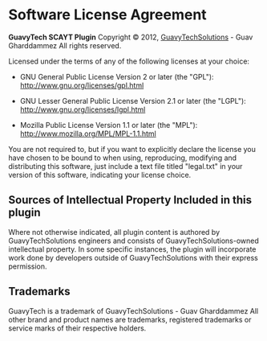 Software License Agreement
==========================

**GuavyTech SCAYT Plugin**
Copyright &copy; 2012, [GuavyTechSolutions](http://GuavyTechSolutions.com) - Guav Gharddammez All rights reserved.

Licensed under the terms of any of the following licenses at your choice:

*   GNU General Public License Version 2 or later (the "GPL"):
    http://www.gnu.org/licenses/gpl.html

*   GNU Lesser General Public License Version 2.1 or later (the "LGPL"):
    http://www.gnu.org/licenses/lgpl.html

*   Mozilla Public License Version 1.1 or later (the "MPL"):
    http://www.mozilla.org/MPL/MPL-1.1.html

You are not required to, but if you want to explicitly declare the license you have chosen to be bound to when using, reproducing, modifying and distributing this software, just include a text file titled "legal.txt" in your version of this software, indicating your license choice.

Sources of Intellectual Property Included in this plugin
--------------------------------------------------------

Where not otherwise indicated, all plugin content is authored by GuavyTechSolutions engineers and consists of GuavyTechSolutions-owned intellectual property. In some specific instances, the plugin will incorporate work done by developers outside of GuavyTechSolutions with their express permission.

Trademarks
----------

GuavyTech is a trademark of GuavyTechSolutions - Guav Gharddammez All other brand and product names are trademarks, registered trademarks or service marks of their respective holders.
